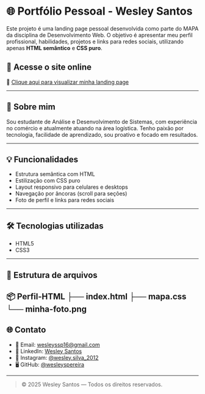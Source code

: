 # 🌐 Portfólio Pessoal - Wesley Santos

Este projeto é uma landing page pessoal desenvolvida como parte do MAPA da disciplina de Desenvolvimento Web. O objetivo é apresentar meu perfil profissional, habilidades, projetos e links para redes sociais, utilizando apenas **HTML semântico** e **CSS puro**.

## 🚀 Acesse o site online

🔗 [Clique aqui para visualizar minha landing page](https://wesleyspereira.github.io/Perfil-HTML/)

---

## 🧠 Sobre mim

Sou estudante de Análise e Desenvolvimento de Sistemas, com experiência no comércio e atualmente atuando na área logística. Tenho paixão por tecnologia, facilidade de aprendizado, sou proativo e focado em resultados.

---

## 💡 Funcionalidades

- Estrutura semântica com HTML
- Estilização com CSS puro
- Layout responsivo para celulares e desktops
- Navegação por âncoras (scroll para seções)
- Foto de perfil e links para redes sociais

---

## 🛠️ Tecnologias utilizadas

- HTML5
- CSS3

---

## 📁 Estrutura de arquivos
📦 Perfil-HTML
├── index.html
├── mapa.css
└── minha-foto.png
---

## 🌐 Contato

- 📧 Email: wesleyssp16@gmail.com  
- 💼 LinkedIn: [Wesley Santos](https://www.linkedin.com/in/wesley-santos-silva-pereira-115330138)  
- 📸 Instagram: [@wesley.silva_2012](https://www.instagram.com/wesley.silva_2012)  
- 🖥️ GitHub: [@wesleyspereira](https://github.com/wesleyspereira)

---

> © 2025 Wesley Santos — Todos os direitos reservados.

